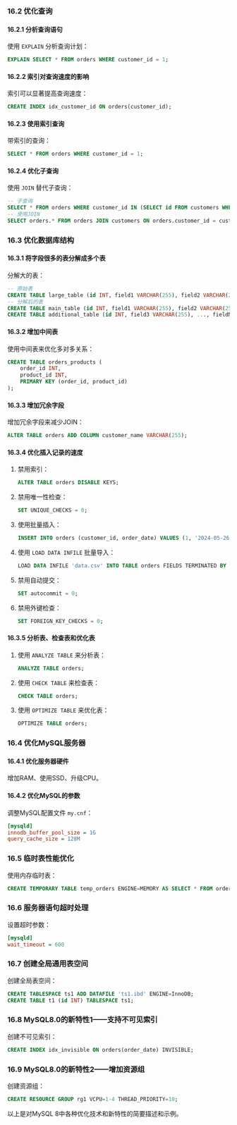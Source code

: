 ### 16.2 优化查询

#### 16.2.1 分析查询语句
使用 `EXPLAIN` 分析查询计划：
```sql
EXPLAIN SELECT * FROM orders WHERE customer_id = 1;
```

#### 16.2.2 索引对查询速度的影响
索引可以显著提高查询速度：
```sql
CREATE INDEX idx_customer_id ON orders(customer_id);
```

#### 16.2.3 使用索引查询
带索引的查询：
```sql
SELECT * FROM orders WHERE customer_id = 1;
```

#### 16.2.4 优化子查询
使用 `JOIN` 替代子查询：
```sql
-- 子查询
SELECT * FROM orders WHERE customer_id IN (SELECT id FROM customers WHERE status = 'active');
-- 使用JOIN
SELECT orders.* FROM orders JOIN customers ON orders.customer_id = customers.id WHERE customers.status = 'active';
```

### 16.3 优化数据库结构

#### 16.3.1 将字段很多的表分解成多个表
分解大的表：
```sql
-- 原始表
CREATE TABLE large_table (id INT, field1 VARCHAR(255), field2 VARCHAR(255), ..., fieldN VARCHAR(255));
-- 分解后的表
CREATE TABLE main_table (id INT, field1 VARCHAR(255), field2 VARCHAR(255));
CREATE TABLE additional_table (id INT, field3 VARCHAR(255), ..., fieldN VARCHAR(255));
```

#### 16.3.2 增加中间表
使用中间表来优化多对多关系：
```sql
CREATE TABLE orders_products (
    order_id INT,
    product_id INT,
    PRIMARY KEY (order_id, product_id)
);
```

#### 16.3.3 增加冗余字段
增加冗余字段来减少JOIN：
```sql
ALTER TABLE orders ADD COLUMN customer_name VARCHAR(255);
```

#### 16.3.4 优化插入记录的速度
1. 禁用索引：
    ```sql
    ALTER TABLE orders DISABLE KEYS;
    ```

2. 禁用唯一性检查：
    ```sql
    SET UNIQUE_CHECKS = 0;
    ```

3. 使用批量插入：
    ```sql
    INSERT INTO orders (customer_id, order_date) VALUES (1, '2024-05-26'), (2, '2024-05-27');
    ```

4. 使用 `LOAD DATA INFILE` 批量导入：
    ```sql
    LOAD DATA INFILE 'data.csv' INTO TABLE orders FIELDS TERMINATED BY ',' LINES TERMINATED BY '\n';
    ```

5. 禁用自动提交：
    ```sql
    SET autocommit = 0;
    ```

6. 禁用外键检查：
    ```sql
    SET FOREIGN_KEY_CHECKS = 0;
    ```

#### 16.3.5 分析表、检查表和优化表
1. 使用 `ANALYZE TABLE` 来分析表：
    ```sql
    ANALYZE TABLE orders;
    ```

2. 使用 `CHECK TABLE` 来检查表：
    ```sql
    CHECK TABLE orders;
    ```

3. 使用 `OPTIMIZE TABLE` 来优化表：
    ```sql
    OPTIMIZE TABLE orders;
    ```

### 16.4 优化MySQL服务器

#### 16.4.1 优化服务器硬件
增加RAM、使用SSD、升级CPU。

#### 16.4.2 优化MySQL的参数
调整MySQL配置文件 `my.cnf`：
```ini
[mysqld]
innodb_buffer_pool_size = 1G
query_cache_size = 128M
```

### 16.5 临时表性能优化
使用内存临时表：
```sql
CREATE TEMPORARY TABLE temp_orders ENGINE=MEMORY AS SELECT * FROM orders WHERE order_date > '2024-01-01';
```

### 16.6 服务器语句超时处理
设置超时参数：
```ini
[mysqld]
wait_timeout = 600
```

### 16.7 创建全局通用表空间
创建全局表空间：
```sql
CREATE TABLESPACE ts1 ADD DATAFILE 'ts1.ibd' ENGINE=InnoDB;
CREATE TABLE t1 (id INT) TABLESPACE ts1;
```

### 16.8 MySQL8.0的新特性1——支持不可见索引
创建不可见索引：
```sql
CREATE INDEX idx_invisible ON orders(order_date) INVISIBLE;
```

### 16.9 MySQL8.0的新特性2——增加资源组
创建资源组：
```sql
CREATE RESOURCE GROUP rg1 VCPU=1-4 THREAD_PRIORITY=10;
```

以上是对MySQL 8中各种优化技术和新特性的简要描述和示例。